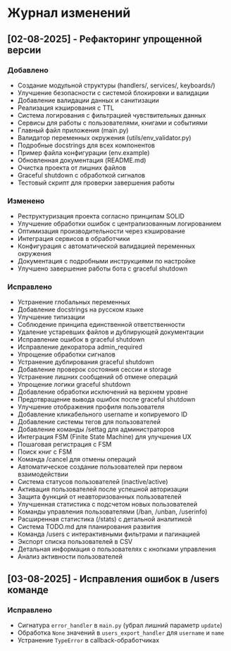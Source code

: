 # Журнал изменений

## [02-08-2025] - Рефакторинг упрощенной версии
### Добавлено
- Создание модульной структуры (handlers/, services/, keyboards/)
- Улучшение безопасности с системой блокировки и валидации
- Добавление валидации данных и санитизации
- Реализация кэширования с TTL
- Система логирования с фильтрацией чувствительных данных
- Сервисы для работы с пользователями, книгами и событиями
- Главный файл приложения (main.py)
- Валидатор переменных окружения (utils/env_validator.py)
- Подробные docstrings для всех компонентов
- Пример файла конфигурации (env.example)
- Обновленная документация (README.md)
- Очистка проекта от лишних файлов
- Graceful shutdown с обработкой сигналов
- Тестовый скрипт для проверки завершения работы

### Изменено
- Реструктуризация проекта согласно принципам SOLID
- Улучшение обработки ошибок с централизованным логированием
- Оптимизация производительности через кэширование
- Интеграция сервисов в обработчики
- Конфигурация с автоматической валидацией переменных окружения
- Документация с подробными инструкциями по настройке
- Улучшено завершение работы бота с graceful shutdown

### Исправлено
- Устранение глобальных переменных
- Добавление docstrings на русском языке
- Улучшение типизации
- Соблюдение принципа единственной ответственности
- Удаление устаревших файлов и дублирующей документации
- Исправление ошибок в graceful shutdown
- Исправление декоратора admin_required
- Упрощение обработки сигналов
- Устранение дублирования graceful shutdown
- Добавление проверок состояния сессии и storage
- Устранение лишних сообщений об отмене операций
- Упрощение логики graceful shutdown
- Добавление обработки исключений на верхнем уровне
- Предотвращение вывода ошибок после graceful shutdown
- Улучшение отображения профиля пользователя
- Добавление кликабельного username и копируемого ID
- Добавление системы тегов для пользователей
- Добавление команды /settag для администраторов
- Интеграция FSM (Finite State Machine) для улучшения UX
- Пошаговая регистрация с FSM
- Поиск книг с FSM
- Команда /cancel для отмены операций
- Автоматическое создание пользователей при первом взаимодействии
- Система статусов пользователей (inactive/active)
- Активация пользователей после успешной авторизации
- Защита функций от неавторизованных пользователей
- Улучшенная статистика с подсчетом новых пользователей
- Команды управления пользователями (/ban, /unban, /userinfo)
- Расширенная статистика (/stats) с детальной аналитикой
- Система TODO.md для планирования развития
- Команда /users с интерактивными фильтрами и пагинацией
- Экспорт списка пользователей в CSV
- Детальная информация о пользователях с кнопками управления
- Анализ активности пользователей

## [03-08-2025] - Исправления ошибок в /users команде

### Исправлено
- Сигнатура `error_handler` в `main.py` (убрал лишний параметр `update`)
- Обработка `None` значений в `users_export_handler` для `username` и `name`
- Устранение `TypeError` в callback-обработчиках 